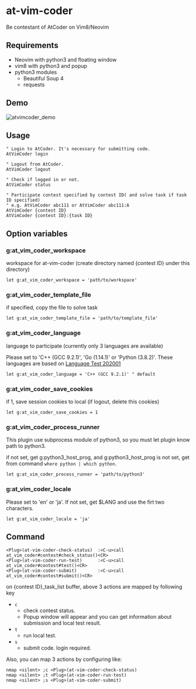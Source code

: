 # at-vim-coder
Be contestant of AtCoder on Vim8/Neovim

## Requirements
- Neovim with python3 and floating window
- vim8 with python3 and popup
- python3 modules
  - Beautiful Soup 4
  - requests

## Demo
<!-- ![atvimcoder_demo](https://user-images.githubusercontent.com/46083154/76198792-0d585100-6232-11ea-9e8b-e89e5531983a.gif) -->
![atvimcoder_demo](https://user-images.githubusercontent.com/46083154/153001913-451fc402-c39b-4e38-8186-5627959f99c5.gif)

## Usage
```vim
" Login to AtCoder. It's necessary for submitting code.
AtVimCoder login

" Logout from AtCoder.
AtVimCoder logout

" Check if logged in or not.
AtVimCoder status

" Participate contest specified by contest ID( and solve task if task ID specified)
" e.g. AtVimCoder abc111 or AtVimCoder abc111:A
AtVimCoder {contest ID}
AtVimCoder {contest ID}:{task ID}
```

## Option variables
### g:at_vim_coder_workspace
workspace for at-vim-coder (create directory named {contest ID} under this directory)
```vim
let g:at_vim_coder_workspace = 'path/to/workspace'
```

### g:at_vim_coder_template_file
if specified, copy the file to solve task
```vim
let g:at_vim_coder_template_file = 'path/to/template_file'
```
### g:at_vim_coder_language
language to participate (currently only 3 languages are available)

Please set to 'C++ (GCC 9.2.1)', 'Go (1.14.1)' or 'Python (3.8.2)'.
These languages are based on [Language Test 202001](https://atcoder.jp/contests/language-test-202001/)
```vim
let g:at_vim_coder_language = 'C++ (GCC 9.2.1)' " default
```

### g:at_vim_coder_save_cookies
if 1, save session cookies to local (if logout, delete this cookies)
```vim
let g:at_vim_coder_save_cookies = 1
```

### g:at_vim_coder_process_runner
This plugin use subprocess module of python3,
so you must let plugin know path to python3.

if not set, get g:python3_host_prog, and g:python3_host_prog is not set, get from command `where python | which python`.
```vim
let g:at_vim_coder_process_runner = 'path/to/python3'
```

### g:at_vim_coder_locale
Please set to 'en' or 'ja'. If not set, get $LANG and use the firt two characters.
```vim
let g:at_vim_coder_locale = 'ja'
```

## Command
```vim
<Plug>(at-vim-coder-check-status)  :<C-u>call at_vim_coder#contest#check_status()<CR>
<Plug>(at-vim-coder-run-test)      :<C-u>call at_vim_coder#contest#test()<CR>
<Plug>(at-vim-coder-submit)        :<C-u>call at_vim_coder#contest#submit()<CR>
```

on {contest ID}_task_list buffer, above 3 actions are mapped by following key
- `c`
  - check contest status.
  - Popup window will appear and you can get information about submission and local test result.
- `t`
  - run local test.
- `s`
  - submit code. login required.

Also, you can map 3 actions by configuring like:
```vim
nmap <silent> ;c <Plug>(at-vim-coder-check-status)
nmap <silent> ;t <Plug>(at-vim-coder-run-test)
nmap <silent> ;s <Plug>(at-vim-coder-submit)
```

